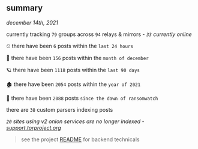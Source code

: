 
## summary
_december 14th, 2021_

currently tracking `79` groups across `94` relays & mirrors - _`33` currently online_

⏲ there have been `6` posts within the `last 24 hours`

🦈 there have been `156` posts within the `month of december`

🪐 there have been `1118` posts within the `last 90 days`

🏚 there have been `2054` posts within the `year of 2021`

🦕 there have been `2088` posts `since the dawn of ransomwatch`

there are `38` custom parsers indexing posts

_`20` sites using v2 onion services are no longer indexed - [support.torproject.org](https://support.torproject.org/onionservices/v2-deprecation/)_

> see the project [README](https://github.com/thetanz/ransomwatch#ransomwatch--) for backend technicals
